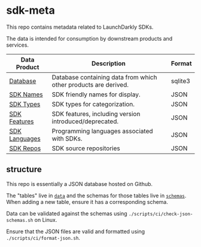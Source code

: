 # sdk-meta

This repo contains metadata related to LaunchDarkly SDKs. 

The data is intended for consumption by downstream products and services.

| Data Product                             | Description                                                     | Format  |
|------------------------------------------|-----------------------------------------------------------------|---------|
| [Database](./metadata.sqlite3)           | Database containing data from which other products are derived. | sqlite3 |
| [SDK Names](products/names.json)         | SDK friendly names for display.                                 | JSON    |
| [SDK Types](products/types.json)         | SDK types for categorization.                                   | JSON    |
| [SDK Features](products/features.json)   | SDK features, including version introduced/deprecated.          | JSON    |
| [SDK Languages](products/languages.json) | Programming languages associated with SDKs.                     | JSON    |
| [SDK Repos](products/repos.json)         | SDK source repositories                                         | JSON    |


## structure

This repo is essentially a JSON database hosted on Github. 

The "tables" live in [`data`](./products) and the schemas for those tables live in [`schemas`](./schemas). When adding
a new table, ensure it has a corresponding schema.

Data can be validated against the schemas using `./scripts/ci/check-json-schemas.sh` on Linux.

Ensure that the JSON files are valid and formatted using `./scripts/ci/format-json.sh`.
